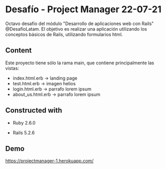 # Desafío - Project Manager 22-07-21

Octavo desafío del módulo "Desarrollo de aplicaciones web con Rails" @DesafíoLatam. El objetivo es realizar una aplicación utilizando los conceptos básicos de Rails, utilizando formularios html.

## Content

Este proyecto tiene sólo la rama main, que contiene principalmente las vistas:
* index.html.erb -> landing page 
* test.html.erb -> imagen helios
* login.html.erb -> parrafo lorem ipsum
* about_us.html.erb -> parrafo lorem ipsum

## Constructed with
* Ruby 2.6.0

* Rails 5.2.6

## Demo
https://projectmanager-1.herokuapp.com/
